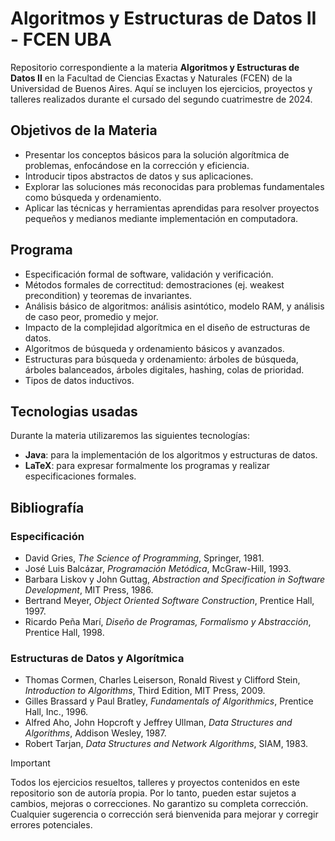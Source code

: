 # Algoritmos y Estructuras de Datos II - FCEN UBA

Repositorio correspondiente a la materia **Algoritmos y Estructuras de Datos II** en la Facultad de Ciencias Exactas y Naturales (FCEN) de la Universidad de Buenos Aires. Aquí se incluyen los ejercicios, proyectos y talleres realizados durante el cursado del segundo cuatrimestre de 2024.

## Objetivos de la Materia

- Presentar los conceptos básicos para la solución algorítmica de problemas, enfocándose en la corrección y eficiencia.
- Introducir tipos abstractos de datos y sus aplicaciones.
- Explorar las soluciones más reconocidas para problemas fundamentales como búsqueda y ordenamiento.
- Aplicar las técnicas y herramientas aprendidas para resolver proyectos pequeños y medianos mediante implementación en computadora.

## Programa

- Especificación formal de software, validación y verificación.
- Métodos formales de correctitud: demostraciones (ej. weakest precondition) y teoremas de invariantes.
- Análisis básico de algoritmos: análisis asintótico, modelo RAM, y análisis de caso peor, promedio y mejor.
- Impacto de la complejidad algorítmica en el diseño de estructuras de datos.
- Algoritmos de búsqueda y ordenamiento básicos y avanzados.
- Estructuras para búsqueda y ordenamiento: árboles de búsqueda, árboles balanceados, árboles digitales, hashing, colas de prioridad.
- Tipos de datos inductivos.

## Tecnologias usadas

Durante la materia utilizaremos las siguientes tecnologías:

- **Java**: para la implementación de los algoritmos y estructuras de datos.
- **LaTeX**: para expresar formalmente los programas y realizar especificaciones formales.

## Bibliografía

### Especificación
- David Gries, *The Science of Programming*, Springer, 1981.
- José Luis Balcázar, *Programación Metódica*, McGraw-Hill, 1993.
- Barbara Liskov y John Guttag, *Abstraction and Specification in Software Development*, MIT Press, 1986.
- Bertrand Meyer, *Object Oriented Software Construction*, Prentice Hall, 1997.
- Ricardo Peña Marí, *Diseño de Programas, Formalismo y Abstracción*, Prentice Hall, 1998.

### Estructuras de Datos y Algorítmica
- Thomas Cormen, Charles Leiserson, Ronald Rivest y Clifford Stein, *Introduction to Algorithms*, Third Edition, MIT Press, 2009.
- Gilles Brassard y Paul Bratley, *Fundamentals of Algorithmics*, Prentice Hall, Inc., 1996.
- Alfred Aho, John Hopcroft y Jeffrey Ullman, *Data Structures and Algorithms*, Addison Wesley, 1987.
- Robert Tarjan, *Data Structures and Network Algorithms*, SIAM, 1983.


> [!IMPORTANT]
> Todos los ejercicios resueltos, talleres y proyectos contenidos en este repositorio son de autoría propia. Por lo tanto, pueden estar sujetos a cambios, mejoras o correcciones. No garantizo su completa corrección. 
> Cualquier sugerencia o corrección será bienvenida para mejorar y corregir errores potenciales.
